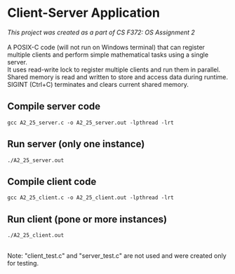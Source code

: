 # Client-Server Application
_This project was created as a part of CS F372: OS Assignment 2_ <br /><br />
A POSIX-C code (will not run on Windows terminal) that can register multiple clients and perform simple mathematical tasks using a single server. <br />
It uses read-write lock to register multiple clients and run them in parallel. <br />
Shared memory is read and written to store and access data during runtime. <br />
SIGINT (Ctrl+C) terminates and clears current shared memory. <br />

## Compile server code
```
gcc A2_25_server.c -o A2_25_server.out -lpthread -lrt
```

## Run server (only one instance)
```
./A2_25_server.out
```

## Compile client code
```
gcc A2_25_client.c -o A2_25_client.out -lpthread -lrt
```

## Run client (pone or more instances)
```
./A2_25_client.out
```
<br />
Note: "client_test.c" and "server_test.c" are not used and were created only for testing.

